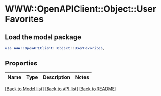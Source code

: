 # WWW::OpenAPIClient::Object::UserFavorites

## Load the model package
```perl
use WWW::OpenAPIClient::Object::UserFavorites;
```

## Properties
Name | Type | Description | Notes
------------ | ------------- | ------------- | -------------

[[Back to Model list]](../README.md#documentation-for-models) [[Back to API list]](../README.md#documentation-for-api-endpoints) [[Back to README]](../README.md)



